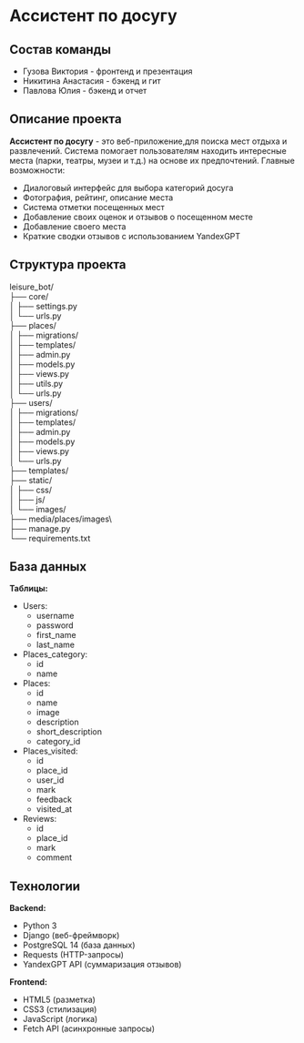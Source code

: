 # Ассистент по досугу
## Состав команды
+ Гузова Виктория - фронтенд и презентация
+ Никитина Анастасия - бэкенд и гит
+ Павлова Юлия - бэкенд и отчет

## Описание проекта
**Ассистент по досугу** - это веб-приложение,для поиска мест отдыха и развлечений. Система помогает пользователям находить интересные места (парки, театры, музеи и т.д.) на основе их предпочтений. Главные возможности:
+ Диалоговый интерфейс для выбора категорий досуга
+ Фотография, рейтинг, описание места
+ Система отметки посещенных мест
+ Добавление своих оценок и отзывов о посещенном месте
+ Добавление своего места
+ Краткие сводки отзывов с использованием YandexGPT
## Структура проекта
leisure_bot/  
├── core/  
│   ├── settings.py      
│   └── urls.py         
├── places/             
│   ├── migrations/     
│   ├── templates/      
│   ├── admin.py        
│   ├── models.py      
│   ├── views.py  
│   ├── utils.py       
│   └── urls.py        
├── users/               
│   ├── migrations/  
│   ├── templates/  
│   ├── admin.py  
│   ├── models.py  
│   ├── views.py  
│   └── urls.py  
├── templates/          
├── static/             
│   ├── css/            
│   ├── js/             
│   └── images/  
├── media/places/images\         
├── manage.py           
└── requirements.txt    
## База данных
**Таблицы:**
+ Users: 
  + username 
  + password 
  + first_name
  + last_name
+ Places_category: 
  + id
  + name
+ Places: 
  + id
  + name
  + image
  + description
  + short_description
  + category_id
+ Places_visited:
  + id
  + place_id
  + user_id
  + mark
  + feedback
  + visited_at
+ Reviews:
  + id
  + place_id
  + mark
  + comment 
## Технологии
**Backend:**
- Python 3
- Django (веб-фреймворк)
- PostgreSQL 14 (база данных)
- Requests (HTTP-запросы)
- YandexGPT API (суммаризация отзывов)

**Frontend:**
- HTML5 (разметка)
- CSS3 (стилизация)
- JavaScript (логика)
- Fetch API (асинхронные запросы)

